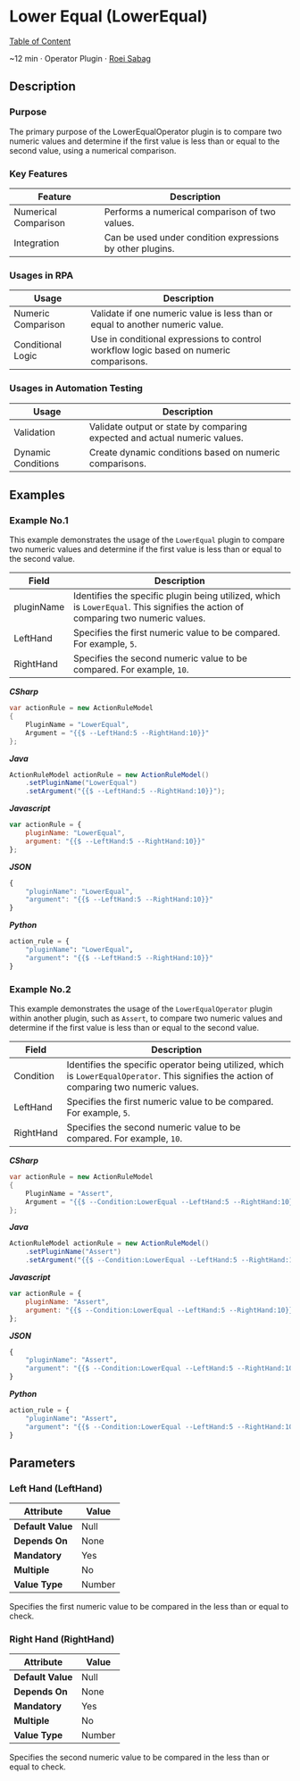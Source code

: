 # Lower Equal (LowerEqual)

[Table of Content](../Home.md)  

~12 min · Operator Plugin · [Roei Sabag](https://www.linkedin.com/in/roei-sabag-247aa18/)

## Description

### Purpose

The primary purpose of the LowerEqualOperator plugin is to compare two numeric values and determine if the first value is less than or equal to the second value, using a numerical comparison.

### Key Features

| Feature              | Description                                                       |
|----------------------|-------------------------------------------------------------------|
| Numerical Comparison | Performs a numerical comparison of two values.                    |
| Integration          | Can be used under condition expressions by other plugins.         |

### Usages in RPA

| Usage              | Description                                                                            |
|--------------------|----------------------------------------------------------------------------------------|
| Numeric Comparison | Validate if one numeric value is less than or equal to another numeric value.          |
| Conditional Logic  | Use in conditional expressions to control workflow logic based on numeric comparisons. |

### Usages in Automation Testing

| Usage              | Description                                                               |
|--------------------|---------------------------------------------------------------------------|
| Validation         | Validate output or state by comparing expected and actual numeric values. |
| Dynamic Conditions | Create dynamic conditions based on numeric comparisons.                   |

## Examples

### Example No.1

This example demonstrates the usage of the `LowerEqual` plugin to compare two numeric values and determine if the first value is less than or equal to the second value.

| Field      | Description                                                                                                                      |
|------------|----------------------------------------------------------------------------------------------------------------------------------|
| pluginName | Identifies the specific plugin being utilized, which is `LowerEqual`. This signifies the action of comparing two numeric values. |
| LeftHand   | Specifies the first numeric value to be compared. For example, `5`.                                                              |
| RightHand  | Specifies the second numeric value to be compared. For example, `10`.                                                            |

_**CSharp**_

```csharp
var actionRule = new ActionRuleModel
{
    PluginName = "LowerEqual",
    Argument = "{{$ --LeftHand:5 --RightHand:10}}"
};
```

_**Java**_

```java
ActionRuleModel actionRule = new ActionRuleModel()
    .setPluginName("LowerEqual")
    .setArgument("{{$ --LeftHand:5 --RightHand:10}}");
```

_**Javascript**_

```js
var actionRule = {
    pluginName: "LowerEqual",
    argument: "{{$ --LeftHand:5 --RightHand:10}}"
};
```

_**JSON**_

```js
{
    "pluginName": "LowerEqual",
    "argument": "{{$ --LeftHand:5 --RightHand:10}}"
}
```

_**Python**_

```python
action_rule = {
    "pluginName": "LowerEqual",
    "argument": "{{$ --LeftHand:5 --RightHand:10}}"
}
```
### Example No.2

This example demonstrates the usage of the `LowerEqualOperator` plugin within another plugin, such as `Assert`, to compare two numeric values and determine if the first value is less than or equal to the second value.

| Field     | Description                                                                                                                                |
|-----------|--------------------------------------------------------------------------------------------------------------------------------------------|
| Condition | Identifies the specific operator being utilized, which is `LowerEqualOperator`. This signifies the action of comparing two numeric values. |
| LeftHand  | Specifies the first numeric value to be compared. For example, `5`.                                                                        |
| RightHand | Specifies the second numeric value to be compared. For example, `10`.                                                                      |

_**CSharp**_

```csharp
var actionRule = new ActionRuleModel
{
    PluginName = "Assert",
    Argument = "{{$ --Condition:LowerEqual --LeftHand:5 --RightHand:10}}"
};
```

_**Java**_

```java
ActionRuleModel actionRule = new ActionRuleModel()
    .setPluginName("Assert")
    .setArgument("{{$ --Condition:LowerEqual --LeftHand:5 --RightHand:10}}");
```

_**Javascript**_

```js
var actionRule = {
    pluginName: "Assert",
    argument: "{{$ --Condition:LowerEqual --LeftHand:5 --RightHand:10}}"
};
```

_**JSON**_

```js
{
    "pluginName": "Assert",
    "argument": "{{$ --Condition:LowerEqual --LeftHand:5 --RightHand:10}}"
}
```

_**Python**_

```python
action_rule = {
    "pluginName": "Assert",
    "argument": "{{$ --Condition:LowerEqual --LeftHand:5 --RightHand:10}}"
}
```

## Parameters

### Left Hand (LeftHand)

| Attribute         | Value             |
|-------------------|-------------------|
| **Default Value** | Null              |
| **Depends On**    | None              |
| **Mandatory**     | Yes               |
| **Multiple**      | No                |
| **Value Type**    | Number            |

Specifies the first numeric value to be compared in the less than or equal to check.

### Right Hand (RightHand)

| Attribute         | Value             |
|-------------------|-------------------|
| **Default Value** | Null              |
| **Depends On**    | None              |
| **Mandatory**     | Yes               |
| **Multiple**      | No                |
| **Value Type**    | Number            |

Specifies the second numeric value to be compared in the less than or equal to check.
